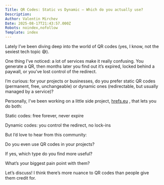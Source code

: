 ```yaml
---
Title: QR Codes: Static vs Dynamic — Which do you actually use?
Description: 
Author: Valentin Mirchev
Date: 2025-08-17T21:43:57.000Z
Robots: noindex,nofollow
Template: index
---
```

<p>Lately I’ve been diving deep into the world of QR codes (yes, I know, not the sexiest tech topic 😅).</p>

<p>One thing I’ve noticed: a lot of services make it really confusing. You generate a QR, then months later you find out it’s expired, locked behind a paywall, or you’ve lost control of the redirect.</p>

<p>I’m curious: for your projects or businesses, do you prefer static QR codes (permanent, free, unchangeable) or dynamic ones (redirectable, but usually managed by a service)?</p>

<p>Personally, I’ve been working on a little side project, <a href="https://hrefs.eu" class="ltag_cta ltag_cta--branded" rel="noopener noreferrer">hrefs.eu</a>
, that lets you do both:</p>

<p>Static codes: free forever, never expire</p>

<p>Dynamic codes: you control the redirect, no lock-ins</p>

<p>But I’d love to hear from this community:</p>

<p>Do you even use QR codes in your projects?</p>

<p>If yes, which type do you find more useful?</p>

<p>What’s your biggest pain point with them?</p>

<p>Let’s discuss! I think there’s more nuance to QR codes than people give them credit for.</p>

